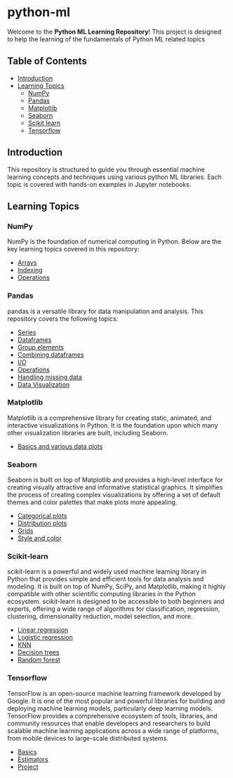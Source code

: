 # python-ml
Welcome to the **Python ML Learning Repository**! This project is designed to help the learning of the fundamentals of Python ML related topics

## Table of Contents

- [Introduction](#introduction)
- [Learning Topics](#learning-topics)
    - [NumPy](#numpy)
    - [Pandas](#pandas)
    - [Matplotlib](#matplotlib)
    - [Seaborn](#seaborn)
    - [Scikit learn](#scikit-learn)
    - [Tensorflow](#tensorflow)

## Introduction

This repository is structured to guide you through essential machine learning concepts and techniques using various python ML libraries. Each topic is covered with hands-on examples in Jupyter notebooks.

## Learning Topics

### NumPy

NumPy is the foundation of numerical computing in Python. Below are the key learning topics covered in this repository:
- [Arrays](data_analysis/numpy/numpy-arr.ipynb)
- [Indexing](data_analysis/numpy/numpy-indexing.ipynb)
- [Operations](data_analysis/numpy/numpy-operations.ipynb)

### Pandas

pandas is a versatile library for data manipulation and analysis. This repository covers the following topics:

- [Series](data_analysis/pandas/series.ipynb)
- [Dataframes](data_analysis/pandas/dataframes.ipynb)
- [Group elements](data_analysis/pandas/groupby.ipynb)
- [Combining dataframes](data_analysis/pandas/merging_joining_concatenating.ipynb)
- [I/O](data_analysis/pandas/io.ipynb)
- [Operations](data_analysis/pandas/operations.ipynb)
- [Handling missing data](data_analysis/pandas/missing_data.ipynb)
- [Data Visualization](data_visualization/pandas/Pandas.ipynb)

### Matplotlib
Matplotlib is a comprehensive library for creating static, animated, and interactive visualizations in Python. It is the foundation upon which many other visualization libraries are built, including Seaborn.
- [Basics and various data plots](data_visualization/matplotlib/Matplotlib.ipynb)

### Seaborn
Seaborn is built on top of Matplotlib and provides a high-level interface for creating visually attractive and informative statistical graphics. It simplifies the process of creating complex visualizations by offering a set of default themes and color palettes that make plots more appealing.
- [Categorical plots](data_visualization/seaboarn/categorical_plots.ipynb)
- [Distribution plots](data_visualization/seaboarn/distribution_plots.ipynb)
- [Grids](data_visualization/seaboarn/grids.ipynb)
- [Style and color](data_visualization/seaboarn/style_color.ipynb)


### Scikit-learn
scikit-learn is a powerful and widely used machine learning library in Python that provides simple and efficient tools for data analysis and modeling. It is built on top of NumPy, SciPy, and Matplotlib, making it highly compatible with other scientific computing libraries in the Python ecosystem. scikit-learn is designed to be accessible to both beginners and experts, offering a wide range of algorithms for classification, regression, clustering, dimensionality reduction, model selection, and more.
- [Linear regression](ml/linear_regression/linear-regression.ipynb)
- [Logistic regression](ml/logistic_regression/logistic_regression.ipynb)
- [KNN](ml/knn/knn.ipynb)
- [Decision trees](ml/decision_trees/decision_trees.ipynb)
- [Random forest](ml/random_forest/random_forests.ipynb)


### Tensorflow
TensorFlow is an open-source machine learning framework developed by Google. It is one of the most popular and powerful libraries for building and deploying machine learning models, particularly deep learning models. TensorFlow provides a comprehensive ecosystem of tools, libraries, and community resources that enable developers and researchers to build scalable machine learning applications across a wide range of platforms, from mobile devices to large-scale distributed systems.
- [Basics](ml/deep_learning/tensorflow_basics.ipynb)
- [Estimators](ml/deep_learning/tensorflow_with_estimators.ipynb)
- [Project](ml/deep_learning/tensorflow_project.ipynb)